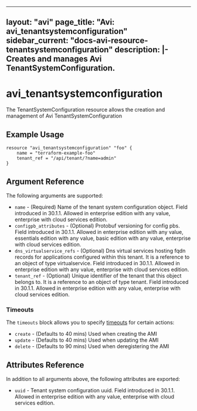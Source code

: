 <!--
    Copyright 2021 VMware, Inc.
    SPDX-License-Identifier: Mozilla Public License 2.0
-->
---
layout: "avi"
page_title: "Avi: avi_tenantsystemconfiguration"
sidebar_current: "docs-avi-resource-tenantsystemconfiguration"
description: |-
  Creates and manages Avi TenantSystemConfiguration.
---

# avi_tenantsystemconfiguration

The TenantSystemConfiguration resource allows the creation and management of Avi TenantSystemConfiguration

## Example Usage

```hcl
resource "avi_tenantsystemconfiguration" "foo" {
    name = "terraform-example-foo"
    tenant_ref = "/api/tenant/?name=admin"
}
```

## Argument Reference

The following arguments are supported:

* `name` - (Required) Name of the tenant system configuration object. Field introduced in 30.1.1. Allowed in enterprise edition with any value, enterprise with cloud services edition.
* `configpb_attributes` - (Optional) Protobuf versioning for config pbs. Field introduced in 30.1.1. Allowed in enterprise edition with any value, essentials edition with any value, basic edition with any value, enterprise with cloud services edition.
* `dns_virtualservice_refs` - (Optional) Dns virtual services hosting fqdn records for applications configured within this tenant. It is a reference to an object of type virtualservice. Field introduced in 30.1.1. Allowed in enterprise edition with any value, enterprise with cloud services edition.
* `tenant_ref` - (Optional) Unique identifier of the tenant that this object belongs to. It is a reference to an object of type tenant. Field introduced in 30.1.1. Allowed in enterprise edition with any value, enterprise with cloud services edition.


### Timeouts

The `timeouts` block allows you to specify [timeouts](https://www.terraform.io/docs/configuration/resources.html#timeouts) for certain actions:

* `create` - (Defaults to 40 mins) Used when creating the AMI
* `update` - (Defaults to 40 mins) Used when updating the AMI
* `delete` - (Defaults to 90 mins) Used when deregistering the AMI

## Attributes Reference

In addition to all arguments above, the following attributes are exported:

* `uuid` -  Tenant system configuration uuid. Field introduced in 30.1.1. Allowed in enterprise edition with any value, enterprise with cloud services edition.

